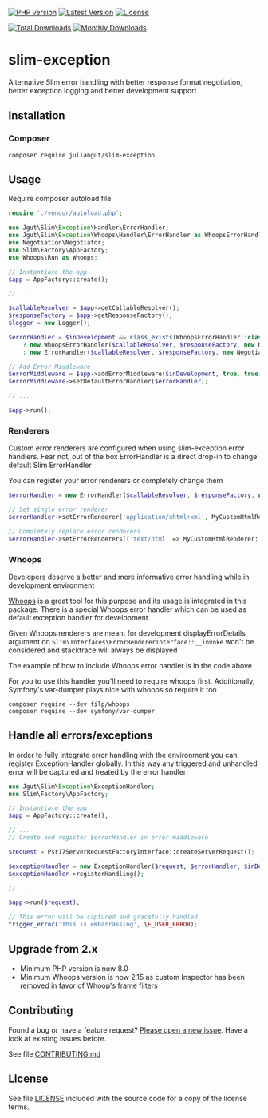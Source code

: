 [![PHP version](https://img.shields.io/badge/PHP-%3E%3D8.0-8892BF.svg?style=flat-square)](http://php.net)
[![Latest Version](https://img.shields.io/packagist/v/juliangut/slim-exception.svg?style=flat-square)](https://packagist.org/packages/juliangut/slim-exception)
[![License](https://img.shields.io/github/license/juliangut/slim-exception.svg?style=flat-square)](https://github.com/juliangut/slim-exception/blob/master/LICENSE)

[![Total Downloads](https://img.shields.io/packagist/dt/juliangut/slim-exception.svg?style=flat-square)](https://packagist.org/packages/juliangut/slim-exception/stats)
[![Monthly Downloads](https://img.shields.io/packagist/dm/juliangut/slim-exception.svg?style=flat-square)](https://packagist.org/packages/juliangut/slim-exception/stats)

# slim-exception

Alternative Slim error handling with better response format negotiation, better exception logging and better development support

## Installation

### Composer

```
composer require juliangut/slim-exception
```

## Usage

Require composer autoload file

```php
require './vendor/autoload.php';

use Jgut\Slim\Exception\Handler\ErrorHandler;
use Jgut\Slim\Exception\Whoops\Handler\ErrorHandler as WhoopsErrorHandler;
use Negotiation\Negotiator;
use Slim\Factory\AppFactory;
use Whoops\Run as Whoops;

// Instantiate the app
$app = AppFactory::create();

// ...

$callableResolver = $app->getCallableResolver();
$responseFactory = $app->getResponseFactory();
$logger = new Logger();

$errorHandler = $inDevelopment && class_exists(WhoopsErrorHandler::class)
    ? new WhoopsErrorHandler($callableResolver, $responseFactory, new Negotiator(), $logger)
    : new ErrorHandler($callableResolver, $responseFactory, new Negotiator(), $logger);

// Add Error Middleware
$errorMiddleware = $app->addErrorMiddleware($inDevelopment, true, true);
$errorMiddleware->setDefaultErrorHandler($errorHandler);

// ...

$app->run();
```

### Renderers

Custom error renderers are configured when using slim-exception error handlers. Fear not, out of the box ErrorHandler is a direct drop-in to change default Slim ErrorHandler

You can register your error renderers or completely change them

```php
$errorHandler = new ErrorHandler($callableResolver, $responseFactory, new Negotiator());

// Set single error renderer
$errorHandler->setErrorRenderer('application/xhtml+xml', MyCustomHtmlRenderer::class);

// Completely replace error renderers
$errorHandler->setErrorRenderers(['text/html' => MyCustomHtmlRenderer::class]);
``` 

### Whoops

Developers deserve a better and more informative error handling while in development environment

[Whoops](https://github.com/filp/whoops) is a great tool for this purpose and its usage is integrated in this package. There is a special Whoops error handler which can be used as default exception handler for development

Given Whoops renderers are meant for development displayErrorDetails argument on `Slim\Interfaces\ErrorRendererInterface::__invoke` won't be considered and stacktrace will always be displayed

The example of how to include Whoops error handler is in the code above

For you to use this handler you'll need to require whoops first. Additionally, Symfony's var-dumper plays nice with whoops so require it too

```
composer require --dev filp/whoops
composer require --dev symfony/var-dumper
```

## Handle all errors/exceptions

In order to fully integrate error handling with the environment you can register ExceptionHandler globally. In this way any triggered and unhandled error will be captured and treated by the error handler

```php
use Jgut\Slim\Exception\ExceptionHandler;
use Slim\Factory\AppFactory;

// Instantiate the app
$app = AppFactory::create();

// ...
// Create and register $errorHandler in error middleware

$request = Psr17ServerRequestFactoryInterface::createServerRequest();

$exceptionHandler = new ExceptionHandler($request, $errorHandler, $inDevelopment, true, true);
$exceptionHandler->registerHandling();

// ...

$app->run($request);

// This error will be captured and gracefully handled
trigger_error('This is embarrassing', \E_USER_ERROR);
```

## Upgrade from 2.x

* Minimum PHP version is now 8.0
* Minimum Whoops version is now 2.15 as custom Inspector has been removed in favor of Whoop's frame filters

## Contributing

Found a bug or have a feature request? [Please open a new issue](https://github.com/juliangut/slim-exception/issues). Have a look at existing issues before.

See file [CONTRIBUTING.md](https://github.com/juliangut/slim-exception/blob/master/CONTRIBUTING.md)

## License

See file [LICENSE](https://github.com/juliangut/slim-exception/blob/master/LICENSE) included with the source code for a copy of the license terms.
